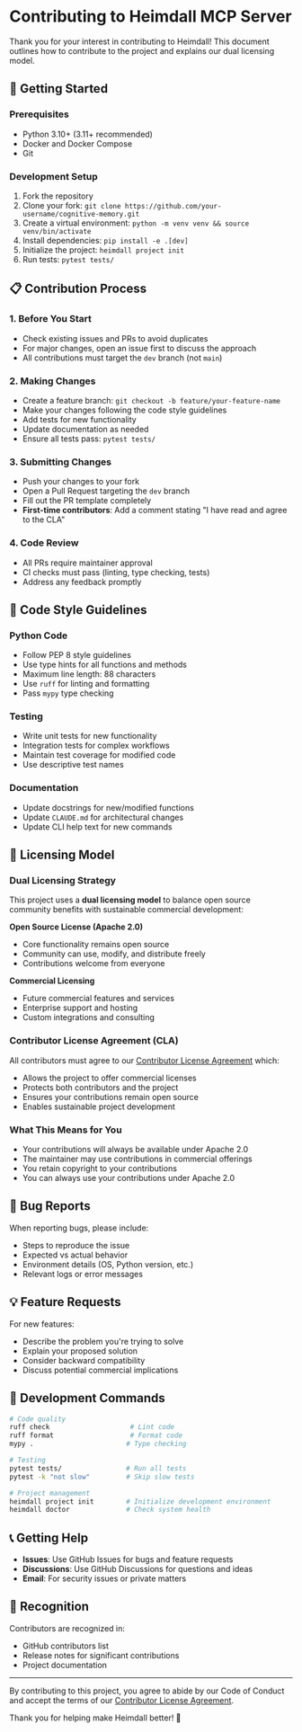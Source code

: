 # Contributing to Heimdall MCP Server

Thank you for your interest in contributing to Heimdall! This document outlines how to contribute to the project and explains our dual licensing model.

## 🚀 Getting Started

### Prerequisites
- Python 3.10+ (3.11+ recommended)
- Docker and Docker Compose
- Git

### Development Setup
1. Fork the repository
2. Clone your fork: `git clone https://github.com/your-username/cognitive-memory.git`
3. Create a virtual environment: `python -m venv venv && source venv/bin/activate`
4. Install dependencies: `pip install -e .[dev]`
5. Initialize the project: `heimdall project init`
6. Run tests: `pytest tests/`

## 📋 Contribution Process

### 1. Before You Start
- Check existing issues and PRs to avoid duplicates
- For major changes, open an issue first to discuss the approach
- All contributions must target the `dev` branch (not `main`)

### 2. Making Changes
- Create a feature branch: `git checkout -b feature/your-feature-name`
- Make your changes following the code style guidelines
- Add tests for new functionality
- Update documentation as needed
- Ensure all tests pass: `pytest tests/`

### 3. Submitting Changes
- Push your changes to your fork
- Open a Pull Request targeting the `dev` branch
- Fill out the PR template completely
- **First-time contributors**: Add a comment stating "I have read and agree to the CLA"

### 4. Code Review
- All PRs require maintainer approval
- CI checks must pass (linting, type checking, tests)
- Address any feedback promptly

## 🎯 Code Style Guidelines

### Python Code
- Follow PEP 8 style guidelines
- Use type hints for all functions and methods
- Maximum line length: 88 characters
- Use `ruff` for linting and formatting
- Pass `mypy` type checking

### Testing
- Write unit tests for new functionality
- Integration tests for complex workflows
- Maintain test coverage for modified code
- Use descriptive test names

### Documentation
- Update docstrings for new/modified functions
- Update `CLAUDE.md` for architectural changes
- Update CLI help text for new commands

## 📜 Licensing Model

### Dual Licensing Strategy
This project uses a **dual licensing model** to balance open source community benefits with sustainable commercial development:

**Open Source License (Apache 2.0)**
- Core functionality remains open source
- Community can use, modify, and distribute freely
- Contributions welcome from everyone

**Commercial Licensing**
- Future commercial features and services
- Enterprise support and hosting
- Custom integrations and consulting

### Contributor License Agreement (CLA)
All contributors must agree to our [Contributor License Agreement](CLA.md) which:
- Allows the project to offer commercial licenses
- Protects both contributors and the project
- Ensures your contributions remain open source
- Enables sustainable project development

### What This Means for You
- Your contributions will always be available under Apache 2.0
- The maintainer may use contributions in commercial offerings
- You retain copyright to your contributions
- You can always use your contributions under Apache 2.0

## 🐛 Bug Reports

When reporting bugs, please include:
- Steps to reproduce the issue
- Expected vs actual behavior
- Environment details (OS, Python version, etc.)
- Relevant logs or error messages

## 💡 Feature Requests

For new features:
- Describe the problem you're trying to solve
- Explain your proposed solution
- Consider backward compatibility
- Discuss potential commercial implications

## 🔧 Development Commands

```bash
# Code quality
ruff check                    # Lint code
ruff format                   # Format code
mypy .                       # Type checking

# Testing
pytest tests/                # Run all tests
pytest -k "not slow"         # Skip slow tests

# Project management
heimdall project init        # Initialize development environment
heimdall doctor              # Check system health
```

## 📞 Getting Help

- **Issues**: Use GitHub Issues for bugs and feature requests
- **Discussions**: Use GitHub Discussions for questions and ideas
- **Email**: For security issues or private matters

## 🙏 Recognition

Contributors are recognized in:
- GitHub contributors list
- Release notes for significant contributions
- Project documentation

---

By contributing to this project, you agree to abide by our Code of Conduct and accept the terms of our [Contributor License Agreement](CLA.md).

Thank you for helping make Heimdall better! 🎉
